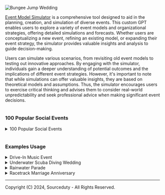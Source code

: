![Bungee Jump Wedding](https://github.com/sourceduty/Event_Model_Simulator/assets/123030236/7e09eb09-a959-4910-a553-8eec6d362d63)

[Event Model Simulator](https://chat.openai.com/g/g-Zr15o3jSa-event-model-simulator) is a comprehensive tool designed to aid in the planning, creation, and simulation of diverse events. This custom GPT enables users to explore a variety of event models and organizational strategies, offering detailed simulations and forecasts. Whether users are conceptualizing a new event, refining an existing model, or expanding their event strategy, the simulator provides valuable insights and analysis to guide decision-making.

Users can simulate various scenarios, from revisiting old event models to testing out innovative approaches. By engaging with the simulator, individuals gain a deeper understanding of potential outcomes and the implications of different event strategies. However, it's important to note that while simulations can offer valuable insights, they are based on theoretical models and assumptions. Thus, the simulator encourages users to exercise critical thinking and advises them to consider real-world unpredictability and seek professional advice when making significant event decisions.

#
### 100 Popular Social Events

<details><summary>100 Popular Social Events</summary>
<br>

1. Weddings
2. Birthday parties
3. Graduation parties
4. Baby showers
5. Engagement parties
6. Anniversary celebrations
7. Family reunions
8. Barbecue parties
9. Dinner parties
10. Cocktail parties
11. Tea parties
12. Holiday parties (Christmas, Thanksgiving, etc.)
13. New Year's Eve parties
14. Costume parties
15. Pool parties
16. Housewarming parties
17. Retirement parties
18. Farewell parties
19. Welcome parties
20. Fundraising events
21. Charity galas
22. Art exhibits
23. Book launches
24. Music concerts
25. Theater performances
26. Dance recitals
27. Opera performances
28. Movie screenings
29. Film festivals
30. Comedy nights
31. Poetry readings
32. Literary discussions
33. Academic conferences
34. Professional networking events
35. Business seminars
36. Trade shows
37. Product launches
38. Corporate retreats
39. Team building events
40. Award ceremonies
41. Sports events
42. Tailgate parties
43. Marathons
44. Yoga retreats
45. Fitness classes
46. Cooking classes
47. Wine tastings
48. Brewery tours
49. Pub crawls
50. Club nights
51. Fashion shows
52. Beauty pageants
53. Bridal showers
54. Bachelor parties
55. Bachelorette parties
56. Religious ceremonies (Baptisms, Bar Mitzvahs, etc.)
57. Memorial services
58. Alumni gatherings
59. School reunions
60. College orientation events
61. Sorority or fraternity events
62. PTA meetings
63. Civic meetings
64. Political rallies
65. Voter registration drives
66. Environmental clean-ups
67. Community gardens
68. Neighborhood block parties
69. Local fairs
70. Circus performances
71. Magic shows
72. Puppet shows
73. Children's parties
74. Gaming tournaments
75. eSports events
76. Virtual reality experiences
77. Tech expos
78. Science fairs
79. Historical reenactments
80. Renaissance fairs
81. Pirate festivals
82. Zombie walks
83. Escape room events
84. Treasure hunts
85. Safari tours
86. Nature hikes
87. Camping trips
88. Fishing trips
89. Boat cruises
90. Adventure sports (skydiving, bungee jumping, etc.)
91. Car shows
92. Motorcycle rallies
93. Bicycle races
94. Horse races
95. Dog shows
96. Pet adoption events
97. Art and craft workshops
98. Photography walks
99. Travel expeditions
100. Cultural festivals (e.g., Diwali, Carnival, Oktoberfest)

<br>
</details>

#
### Examples Usage

<details><summary>Drive-In Music Event</summary>
<br>

![Drive-In](https://github.com/sourceduty/Event_Model_Simulator/assets/123030236/4b8d0a5e-fb2b-4356-aef9-ef1ec3f615c5)

### Drive-In Music Event Plan

1. Venue Selection:
   - Choose a spacious outdoor location with a large, flat area for the main stage and ample parking space for vehicles.
   - Ensure the venue has good acoustics and minimal noise pollution from surrounding areas.

2. Stage Setup:
   - Set up a sturdy main stage at the front of the venue, facing the parking area.
   - Install professional sound and lighting equipment to ensure high-quality audio and visuals.
   - Designate a backstage area for performers and crew.

3. Parking and Camping Zones:
   - Divide the parking area into rows, leaving sufficient space between each row for vehicles to park comfortably.
   - Allocate an area next to each vehicle for camping tents or seating arrangements.
   - Clearly mark designated zones to prevent overcrowding and ensure safety.

4. Ticketing and Entry:
   - Implement online ticketing to minimize physical contact and streamline entry.
   - Assign each vehicle a specific parking spot and camping area based on ticket type.
   - Provide clear instructions for attendees regarding entry procedures and event guidelines.

5. Amenities and Facilities:
   - Set up portable toilets and handwashing stations throughout the venue for convenience.
   - Arrange for food and beverage vendors to offer a variety of options for attendees.
   - Ensure adequate security personnel to maintain order and address any issues promptly.

6. Entertainment and Activities:
   - Curate a diverse lineup of musical acts to appeal to a wide range of tastes.
   - Incorporate interactive elements such as LED screens, visual projections, and immersive experiences.
   - Offer additional activities such as workshops, art installations, and recreational areas.

7. Safety Measures:
   - Implement COVID-19 safety protocols in accordance with local guidelines, including social distancing and sanitation measures.
   - Provide first aid stations and medical personnel on-site for emergencies.
   - Communicate emergency procedures to attendees and staff members.

8. Environmental Considerations:
   - Encourage eco-friendly practices such as waste reduction, recycling, and sustainable transportation options.
   - Minimize light pollution to preserve the natural environment and enhance the viewing experience.

9. Promotion and Marketing:
   - Utilize social media, email newsletters, and local advertising to promote the event and generate excitement.
   - Collaborate with influencers, artists, and community partners to reach a broader audience.
   - Offer early bird discounts and promotional deals to incentivize ticket sales.

10. Post-Event Evaluation:
    - Gather feedback from attendees, performers, and staff to assess the event's success and identify areas for improvement.
    - Analyze ticket sales, revenue, and expenses to evaluate the event's financial viability.
    - Use insights gained to plan future drive-in music events and enhance the overall experience.

<br>
</details>

<details><summary>Underwater Scuba Diving Wedding</summary>
<br>

![Scuba Diving Wedding](https://github.com/sourceduty/Event_Model_Simulator/assets/123030236/52108180-3027-4e4d-8d75-a874f220c85b)

Organizing an underwater wedding is a unique and exciting idea that requires detailed planning and consideration of several factors to ensure a successful event. Let's simulate and analyze the potential outcomes and implications of such an event.

### Key Considerations

1. **Venue and Accessibility**
   
   - **Location**: Popular underwater wedding locations include natural bodies of water like oceans by coral reefs or large aquariums.
   - **Accessibility**: Consider the ease of access for guests, especially those who are not proficient swimmers or divers.

3. **Safety and Training**
   
   - **Diving Certifications**: All participants must be certified divers unless the event takes place in a controlled environment with professional support.
   - **Safety Briefings and Emergency Plans**: Detailed safety protocols and immediate access to medical assistance are crucial.

4. **Equipment and Attire**
   
   - **Diving Gear**: Customized diving suits or traditional wedding attire modified for underwater conditions might be needed.
   - **Communication Tools**: Underwater communication devices are necessary for conducting the ceremony.

5. **Environmental Impact**
   
   - **Ecosystem Protection**: Ensure that the wedding activities do not harm the aquatic environment.
   - **Permissions and Regulations**: Secure all necessary permits from local environmental and maritime authorities.

7. **Guest Experience**
   
   - **Visibility and Comfort**: The clarity of the water and temperature can significantly affect the guest experience.
   - **Duration**: The duration of the ceremony should be short to prevent discomfort.

9. **Technological and Logistical Support**
    
   - **Photography/Videography**: Specialized underwater cameras and operators are essential.
   - **Post-Ceremony Events**: Plan for events on land or on a boat as part of the wedding celebration.

### Potential Outcomes

1. **Best Case Scenario**
   - The wedding proceeds smoothly with all safety measures effectively in place. The unique experience enhances the enjoyment and leaves lasting memories for guests and the couple. The environmental impact is minimal due to careful planning.

2. **Moderate Challenges**
   - Minor issues such as slight discomfort among guests not used to underwater conditions, or technical difficulties with underwater audio equipment. These issues could be mitigated by thorough preparation and backup plans.

3. **Worst Case Scenario**
   - Significant challenges like adverse weather conditions leading to poor visibility or rough waters, which could endanger guests and disrupt the ceremony. Emergency plans must be robust to handle such scenarios.

### Recommendations

- **Advance Planning**: Start planning at least a year in advance to address all logistical, legal, and environmental concerns.
- **Professional Help**: Hire experts in underwater events to manage the planning and execution.
- **Rehearsals**: Conduct at least one rehearsal underwater to ensure everyone understands their role and feels comfortable with the arrangements.
- **Insurance**: Secure comprehensive insurance to cover all aspects of the event, from guest safety to potential environmental damage.

### Conclusion

While an underwater wedding can be a spectacular and memorable event, it requires extensive planning and professional oversight to address the unique challenges it presents. Always keep in mind that while simulations can provide a framework, real-world unpredictability necessitates flexibility and comprehensive preparation. For significant decisions like this, consulting with experienced professionals in event management, particularly specialized underwater events, is strongly recommended.

<br>
</details>

<details><summary>Rainwater Parade</summary>
<br>

![Rainwater Parade](https://github.com/sourceduty/Event_Model_Simulator/assets/123030236/e3146427-f3a0-474b-8524-846e5df67c76)

Rainwater Parade Simulation and Analysis

1. Scenario Overview:
   
   - Event: A parade scheduled during a season with frequent rainfall.
   - Location: An urban setting with streets that can manage moderate rainfall drainage.
   - Duration: Approximately 2-3 hours during the day.
   - Expected Attendance: 5,000 participants and spectators.

3. Weather Conditions:
   
   - Forecast: Consistent light to moderate rain.
   - Temperature: Mild, around 15°C (59°F).

4. Key Considerations:
   
   - Safety: Increased risk of slipping and visibility issues. Non-slip surfaces, clear signage, and marshals needed.
   - Participant Comfort: Provision of waterproof gear, availability of warm beverages, and heated rest areas.
   - Spectator Experience: Covered viewing areas, umbrellas permitted or provided, waterproof seating.
   - Logistics: Impact of rain on sound equipment and floats. Waterproofing electrical systems and securing decorations against wet conditions.
   - Traffic Management: Possible slower traffic flow and additional road closures. Enhanced communication about traffic disruptions.

5. Potential Outcomes:
   
   - Positive Impact: Unique theme could attract media attention and create a memorable experience, fostering community resilience.
   - Negative Impact: Lower turnout due to weather, possible delays or disruptions, increased costs for weatherproofing and emergency preparations.

6. Strategic Recommendations:
   
   - Marketing: Promote as a rain-themed event, emphasizing preparedness and unique attractions that leverage the rainy setting.
   - Collaboration: Work with local meteorological services for real-time weather updates and advice.
   - Innovation: Introduce innovative elements like eco-friendly water harvesting or artistic performances that use rain as a component.

Critical Analysis:
This simulation relies on assumptions about weather tolerance and participant willingness to engage in an outdoor event under less-than-ideal conditions. Continuous evaluation of weather and crowd dynamics is essential up to and during the event. Preparation for various contingencies and open communication with all stakeholders about potential changes or cancellations due to safety concerns is crucial. Consulting with event planning professionals and local authorities is recommended to ensure feasibility and safety.


<br>
</details>

<details><summary>Racetrack Marriage Anniversary</summary>
<br>

![Anniversary](https://github.com/sourceduty/Event_Model_Simulator/assets/123030236/7c887e0c-afa9-4fd5-b71f-a7a72d56a733)

Organizing a racetrack driving event for an anniversary can be an exhilarating and memorable experience. Let's simulate how such an event might unfold based on various factors and strategies.

### Event Basics
- **Objective**: Celebrate an anniversary, likely appealing to motorsport enthusiasts or offering a unique experience for attendees.
- **Target Audience**: Couples, motorsport enthusiasts, adrenaline seekers.
- **Location**: A local or renowned racetrack that can facilitate driving experiences.

### Event Model Simulation

#### 1. **Event Setup**

   - **Date and Timing**: Choosing a weekend could maximize attendance. Consider weather patterns typical for the time of year.
   - **Vehicles**: High-performance cars (e.g., sports cars or race cars) rented from a reputable provider.
   - **Safety**: Professional instructors, full safety briefings, and appropriate driving gear (helmets, suits).

#### 2. **Experience Structure**

   - **Driving Sessions**: Timed sessions on the track, possibly with professional instruction.
   - **Competitive Element**: Timed laps, with a small award ceremony for the best times to add excitement.
   - **Additional Activities**: Pit tours, photo sessions with the cars, and possibly a meet-and-greet with professional drivers.

#### 3. **Guest Services**

   - **Catering**: High-quality food and beverages, with options for dining overlooking the track.
   - **Accommodations**: Recommendations or partnerships with local hotels for out-of-town guests.
   - **Transport**: Shuttle services to and from the track if needed.

#### 4. **Marketing and Sales**

   - **Invitations**: Personalized invitations to make guests feel special; possibly themed to motorsports.
   - **Pricing Strategy**: Premium pricing, reflective of the unique experience and costs involved.
   - **Promotions**: Early bird specials or discounts for couples.

#### 5. **Risk Management**

   - **Insurance**: Comprehensive insurance covering all participants and expensive vehicles.
   - **Emergency Services**: On-site medical personnel and safety marshals.
   - **Weather Contingency**: Plans for inclement weather, including possible rescheduling.

### Potential Outcomes

- **High Engagement**: Given the unique nature of the event, expect high initial interest, especially among niche groups.
- **Budget Considerations**: High costs due to venue rental, professional services, and high-end vehicles.
- **Customer Satisfaction**: Likely very high among attendees, given the thrill and exclusivity of the experience.
- **Repeat Interest**: Potential for creating an annual event if successful, establishing a tradition.

### Caution and Recommendations

While this simulation provides a structured forecast of the event, actual outcomes can vary based on external factors such as weather, participant behavior, and logistical challenges. It's critical to conduct thorough planning, engage with experienced vendors, and continuously monitor all aspects of the event setup. Professional consultation in areas like legal, insurance, and event management is highly recommended to mitigate risks and ensure compliance with all relevant regulations.

By keeping these elements in mind, your racetrack driving anniversary event can offer an unforgettable experience while maintaining safety and professionalism at its core.

<br>
</details>

***
Copyright (C) 2024, Sourceduty - All Rights Reserved.
